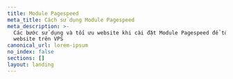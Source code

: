 ```yaml
---
title: Module Pagespeed
meta_title: Cách sử dụng Module Pagespeed
meta_description: >-
  Các bước sử dụng và tối ưu website khi cài đặt Module Pagespeed để tối ưu
  website trên VPS
canonical_url: lorem-ipsum
no_index: false
sections: []
layout: landing
---
```

